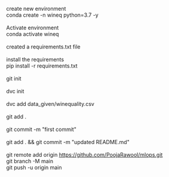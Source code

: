 create new environment<br>
conda create -n wineq python=3.7 -y<br>
<br>
Activate environment<br>
conda activate wineq<br>
<br>
created a requirements.txt file<br>
<br>
install the requirements<br>
pip install -r requirements.txt<br>
<br>
git init<br>
<br>
dvc init<br>
<br>
dvc add data_given/winequality.csv<br>
<br>
git add .<br>
<br>
git commit -m "first commit"<br>
<br>
git add . && git commit -m "updated README.md"<br>
<br>
git remote add origin https://github.com/PoojaRawool/mlops.git<br>
git branch -M main<br>
git push -u origin main<br>

